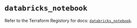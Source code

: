 # `databricks_notebook`

Refer to the Terraform Registory for docs: [`databricks_notebook`](https://registry.terraform.io/providers/databricks/databricks/1.31.0/docs/resources/notebook).
